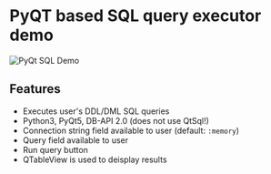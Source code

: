 # PyQT based SQL query executor demo

![PyQt SQL Demo](https://image.ibb.co/cw5fr7/pyqt_sql_demo.jpg)

## Features
* Executes user's DDL/DML SQL queries 
* Python3, PyQt5, DB-API 2.0 (does not use QtSql!)
* Connection string field available to user (default: `:memory`)
* Query field available to user
* Run query button
* QTableView is used to deisplay results
